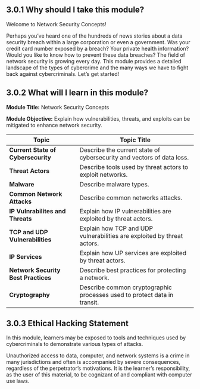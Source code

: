## 3.0.1 Why should I take this module?
Welcome to Network Security Concepts!

Perhaps you’ve heard one of the hundreds of news stories about a data security breach within a large corporation or even a government. Was your credit card number exposed by a breach? Your private health information? Would you like to know how to prevent these data breaches? The field of network security is growing every day. This module provides a detailed landscape of the types of cybercrime and the many ways we have to fight back against cybercriminals. Let’s get started!

## 3.0.2 What will I learn in this module?
**Module Title:** Network Security Concepts

**Module Objective:** Explain how vulnerabilities, threats, and exploits can be mitigated to enhance network security.

| Topic                               | Topic Title                                                              |
| ----------------------------------- | ------------------------------------------------------------------------ |
| **Current State of Cybersecurity**  | Describe the current state of cybersecurity and vectors of data loss.    |
| **Threat Actors**                   | Describe tools used by threat actors to exploit networks.                |
| **Malware**                         | Describe malware types.                                                  |
| **Common Network Attacks**          | Describe common networks attacks.                                        |
| **IP Vulnrabilites and Threats**    | Explain how IP vulnerabilities are exploited by threat actors.           |
| **TCP and UDP Vulnerabilities**     | Explain how TCP and UDP vulnerabilities are exploited by threat actors.  |
| **IP Services**                     | Explain how UP services are exploited by threat actors.                  |
| **Network Security Best Practices** | Describe best practices for protecting a network.                        |
| **Cryptography**                    | Describe common cryptographic processes used to protect data in transit. |

## 3.0.3 Ethical Hacking Statement
In this module, learners may be exposed to tools and techniques used by cybercriminals to demonstrate various types of attacks.

Unauthorized access to data, computer, and network systems is a crime in many jurisdictions and often is accompanied by severe consequences, regardless of the perpetrator’s motivations. It is the learner’s responsibility, as the user of this material, to be cognizant of and compliant with computer use laws.